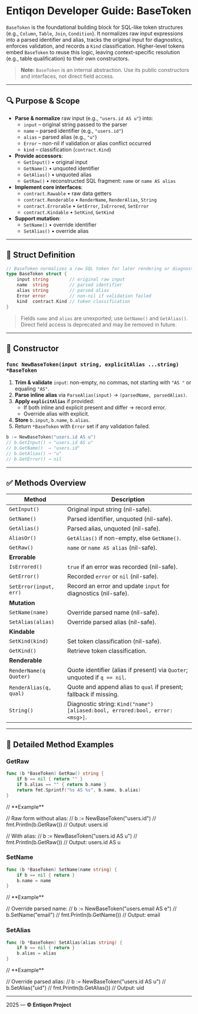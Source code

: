 # Entiqon Developer Guide: BaseToken

`BaseToken` is the foundational building block for SQL-like token structures (e.g., `Column`, `Table`, `Join`, `Condition`). It normalizes raw input expressions into a parsed identifier and alias, tracks the original input for diagnostics, enforces validation, and records a `Kind` classification. Higher-level tokens embed `BaseToken` to reuse this logic, leaving context-specific resolution (e.g., table qualification) to their own constructors.

> **Note:** `BaseToken` is an internal abstraction. Use its public constructors and interfaces, not direct field access.

---

## 🔍 Purpose & Scope

- **Parse & normalize** raw input (e.g., `"users.id AS u"`) into:
  - `input` – original string passed to the parser
  - `name` – parsed identifier (e.g., `"users.id"`)
  - `alias` – parsed alias (e.g., `"u"`)
  - `Error` – non-nil if validation or alias conflict occurred
  - `kind` – classification (`contract.Kind`)
- **Provide accessors**:
  - `GetInput()` • original input
  - `GetName()` • unquoted identifier
  - `GetAlias()` • unquoted alias
  - `GetRaw()` • reconstructed SQL fragment: `name` or `name AS alias`
- **Implement core interfaces**:
  - `contract.Rawable` • raw data getters
  - `contract.Renderable` • `RenderName`, `RenderAlias`, `String`
  - `contract.Errorable` • `GetError`, `IsErrored`, `SetError`
  - `contract.Kindable` • `SetKind`, `GetKind`
- **Support mutation**:
  - `SetName()` • override identifier
  - `SetAlias()` • override alias

---

## 🧱 Struct Definition

```go
// BaseToken normalizes a raw SQL token for later rendering or diagnostics.
type BaseToken struct {
    input string        // original raw input
    name  string        // parsed identifier
    alias string        // parsed alias
    Error error         // non-nil if validation failed
    kind  contract.Kind // token classification
}
```

> Fields `name` and `alias` are unexported; use `GetName()` and `GetAlias()`.  
> Direct field access is deprecated and may be removed in future.

---

## 🚧 Constructor

### `func NewBaseToken(input string, explicitAlias ...string) *BaseToken`

1. **Trim & validate** `input`: non-empty, no commas, not starting with `"AS "` or equaling `"AS"`.  
2. **Parse inline alias** via `ParseAlias(input)` → `(parsedName, parsedAlias)`.  
3. **Apply `explicitAlias`** if provided:
   - If both inline and explicit present and differ → record error.
   - Override alias with explicit.  
4. **Store** `b.input`, `b.name`, `b.alias`.  
5. Return `*BaseToken` with `Error` set if any validation failed.

```go
b := NewBaseToken("users.id AS u")
// b.GetInput() → "users.id AS u"
// b.GetName()  → "users.id"
// b.GetAlias() → "u"
// b.GetError() → nil
```

---

## ✅ Methods Overview

| Method                  | Description                                                                                     |
|-------------------------|-------------------------------------------------------------------------------------------------|
| `GetInput()`            | Original input string (nil-safe).                                                               |
| `GetName()`             | Parsed identifier, unquoted (nil-safe).                                                        |
| `GetAlias()`            | Parsed alias, unquoted (nil-safe).                                                             |
| `AliasOr()`             | `GetAlias()` if non-empty, else `GetName()`.                                                   |
| `GetRaw()`              | `name` or `name AS alias` (nil-safe).                                                          |
| **Errorable**           |                                                                                                 |
| `IsErrored()`           | `true` if an error was recorded (nil-safe).                                                     |
| `GetError()`            | Recorded `error` or `nil` (nil-safe).                                                           |
| `SetError(input, err)`  | Record an error and update `input` for diagnostics (nil-safe).                                  |
| **Mutation**            |                                                                                                 |
| `SetName(name)`         | Override parsed name (nil-safe).                                                                |
| `SetAlias(alias)`       | Override parsed alias (nil-safe).                                                              |
| **Kindable**            |                                                                                                 |
| `SetKind(kind)`         | Set token classification (nil-safe).                                                            |
| `GetKind()`             | Retrieve token classification.                                                                  |
| **Renderable**          |                                                                                                 |
| `RenderName(q Quoter)`  | Quote identifier (alias if present) via `Quoter`; unquoted if `q == nil`.                       |
| `RenderAlias(q, qual)`  | Quote and append alias to `qual` if present; fallback if missing.                               |
| `String()`              | Diagnostic string: `Kind("name") [aliased:bool, errored:bool, error:<msg>]`.                   |

---

## 📖 Detailed Method Examples

### GetRaw

```go
func (b *BaseToken) GetRaw() string {
    if b == nil { return "" }
    if b.alias == "" { return b.name }
    return fmt.Sprintf("%s AS %s", b.name, b.alias)
}
```

<aside>
// **Example**

// Raw form without alias:
//   b := NewBaseToken("users.id")
//   fmt.Println(b.GetRaw()) // Output: users.id

// With alias:
//   b := NewBaseToken("users.id AS u")
//   fmt.Println(b.GetRaw()) // Output: users.id AS u
</aside>

### SetName

```go
func (b *BaseToken) SetName(name string) {
    if b == nil { return }
    b.name = name
}
```

<aside>
// **Example**

// Override parsed name:
//   b := NewBaseToken("users.email AS e")
//   b.SetName("email")
//   fmt.Println(b.GetName()) // Output: email
</aside>

### SetAlias

```go
func (b *BaseToken) SetAlias(alias string) {
    if b == nil { return }
    b.alias = alias
}
```

<aside>
// **Example**

// Override parsed alias:
//   b := NewBaseToken("users.id AS u")
//   b.SetAlias("uid")
//   fmt.Println(b.GetAlias()) // Output: uid
</aside>

---

2025 — **© Entiqon Project**

